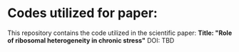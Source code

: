 # Codes utilized for paper: 
This repository contains the code utilized in the scientific paper:
**Title: "Role of ribosomal heterogeneity in chronic stress"**
DOI: TBD

